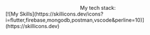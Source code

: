 <div align="center">My tech stack:</div>
[![My Skills](https://skillicons.dev/icons?i=flutter,firebase,mongodb,postman,vscode&perline=10)](https://skillicons.dev)
